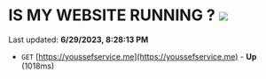 # IS MY WEBSITE RUNNING ? [![](https://img.shields.io/static/v1?label=Sponsor&message=%E2%9D%A4&logo=GitHub&color=%23fe8e86)](https://github.com/sponsors/<username>)

Last updated: **6/29/2023, 8:28:13 PM**

- `GET` [https://youssefservice.me](https://youssefservice.me) - **Up** (1018ms)
